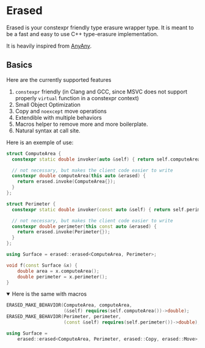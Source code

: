 # Erased
Erased is your constexpr friendly type erasure wrapper type.
It is meant to be a fast and easy to use C++ type-erasure implementation.

It is heavily inspired from [AnyAny](https://github.com/kelbon/AnyAny).

## Basics
Here are the currently supported features
1. `constexpr` friendly (in Clang and GCC, since MSVC does not support properly `virtual` function in a constexpr context)
2. Small Object Optimization
3. Copy and `noexcept` move operations
4. Extendible with multiple behaviors
5. Macros helper to remove more and more boilerplate.
6. Natural syntax at call site.

Here is an exemple of use:

```cpp
struct ComputeArea {
  constexpr static double invoker(auto &self) { return self.computeArea(); }

  // not necessary, but makes the client code easier to write
  constexpr double computeArea(this auto &erased) {
    return erased.invoke(ComputeArea{});
  }
};

struct Perimeter {
  constexpr static double invoker(const auto &self) { return self.perimeter(); }

  // not necessary, but makes the client code easier to write
  constexpr double perimeter(this const auto &erased) {
    return erased.invoke(Perimeter{});
  }
};

using Surface = erased::erased<ComputeArea, Perimeter>;

void f(const Surface &x) {
    double area = x.computeArea();
    double perimeter = x.perimeter();
}
```

<details open>
<summary>Here is the same with macros</summary>

```cpp
ERASED_MAKE_BEHAVIOR(ComputeArea, computeArea,
                     (&self) requires(self.computeArea())->double);
ERASED_MAKE_BEHAVIOR(Perimeter, perimeter,
                     (const &self) requires(self.perimeter())->double);

using Surface =
    erased::erased<ComputeArea, Perimeter, erased::Copy, erased::Move>;
```
</details>

